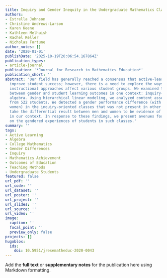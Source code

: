 ```yaml
---
title: Inquiry and Gender Inequity in the Undergraduate Mathematics Classroom
authors:
- Estrella Johnson
- Christine Andrews-Larson
- Karen Keene
- Kathleen Melhuish
- Rachel Keller
- Nicholas Fortune
author_notes: []
date: '2020-01-01'
publishDate: '2025-10-19T20:06:54.167864Z'
publication_types:
- article-journal
publication: '*Journal for Research in Mathematics Education*'
publication_short: ''
abstract: 'Our field has generally reached a consensus that active-learning approaches
  improve student success; however, there is a need to explore the ways that particular
  instructional approaches affect various student groups. We examined the relationship
  between gender and student learning outcomes in one context: inquiry-oriented abstract
  algebra. Using hierarchical linear modeling, we analyzed content assessment data
  from 522 students. We detected a gender performance difference (with men outperforming
  women) in the inquiry-oriented classes that was not present in other classes. We
  take the differential result between men and women to be evidence of gender inequity
  in our context. In response to these findings, we present avenues for future research
  on the gendered experiences of students in such classes.'
summary: ''
tags:
- Active Learning
- Algebra
- College Mathematics
- Gender Differences
- Inquiry
- Mathematics Achievement
- Outcomes of Education
- Teaching Methods
- Undergraduate Students
featured: false
url_pdf: ''
url_code: ''
url_dataset: ''
url_poster: ''
url_project: ''
url_slides: ''
url_source: ''
url_video: ''
image:
  caption: ''
  focal_point: ''
  preview_only: false
projects: []
hugoblox:
  ids:
    doi: 10.5951/jresematheduc-2020-0043
---
```


Add the **full text** or **supplementary notes** for the publication here using Markdown formatting.
